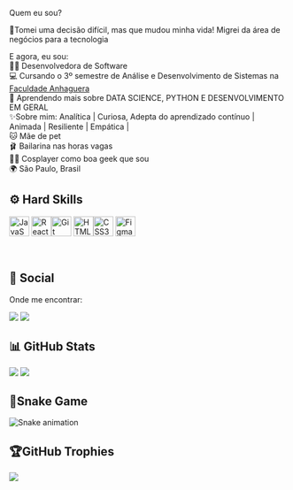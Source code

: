 Quem eu sou?

🔄Tomei uma decisão difícil, mas que mudou minha vida! Migrei da área de negócios para a tecnologia<br>

E agora, eu sou:<br>
👩‍💻 Desenvolvedora de Software<br>
💻 Cursando o 3º semestre de Análise e Desenvolvimento de Sistemas na <a href="https://www.anhanguera.com/curso/analise-e-desenvolvimento-de-sistemas/)/">Faculdade Anhaguera</a><br>
🌱 Aprendendo mais sobre DATA SCIENCE, PYTHON E DESENVOLVIMENTO EM GERAL<br>
✨Sobre mim: Analítica | Curiosa, Adepta do aprendizado contínuo | Animada | Resiliente | Empática |<br>
🐱 Mãe de pet<br>
🩰 Bailarina nas horas vagas<br>
🦹‍♀️ Cosplayer como boa geek que sou<br>
🌍 São Paulo, Brasil<br>

## ⚙  Hard Skills<br>
<p align="left">
<a href="https://developer.mozilla.org/en-US/docs/Web/JavaScript" target="_blank" rel="noreferrer"><img src="https://raw.githubusercontent.com/danielcranney/readme-generator/main/public/icons/skills/javascript-colored.svg" width="36" height="36" alt="JavaScript" /></a> <a href="https://reactjs.org/" target="_blank" rel="noreferrer"><img src="https://raw.githubusercontent.com/danielcranney/readme-generator/main/public/icons/skills/react-colored.svg" width="36" height="36" alt="React" /></a><a href="https://git-scm.com/" target="_blank" rel="noreferrer"><img src="https://raw.githubusercontent.com/danielcranney/readme-generator/main/public/icons/skills/git-colored.svg" width="36" height="36" alt="Git" /></a>
<a href="https://developer.mozilla.org/en-US/docs/Glossary/HTML5" target="_blank" rel="noreferrer"><img src="https://raw.githubusercontent.com/danielcranney/readme-generator/main/public/icons/skills/html5-colored.svg" width="36" height="36" alt="HTML5" /></a><a href="https://www.w3.org/TR/CSS/#css" target="_blank" rel="noreferrer"><img src="https://raw.githubusercontent.com/danielcranney/readme-generator/main/public/icons/skills/css3-colored.svg" width="36" height="36" alt="CSS3" /></a>
<a href="https://www.figma.com/" target="_blank" rel="noreferrer"><img src="https://raw.githubusercontent.com/danielcranney/readme-generator/main/public/icons/skills/figma-colored.svg" width="36" height="36" alt="Figma" /></a>
</p><br>

## 💬 Social<br>
Onde me encontrar:<br>

<a href="https://www.linkedin.com/in/jenifer-dantas/" target="_blank"><img src="https://img.shields.io/badge/-LinkedIn-%230077B5?style=for-the-badge&logo=linkedin&logoColor=white" target="_blank"></a> 
<a href="mailto:jnfrdnts@gmail.com"><img src="https://img.shields.io/badge/-Gmail-%23333?style=for-the-badge&logo=gmail&logoColor=white" target="_blank"></a><br>


## 📊 GitHub Stats<br>
![](https://github-readme-streak-stats.herokuapp.com/?user=JeniDantas&theme=radical&hide_border=true) ![](https://github-readme-stats.vercel.app/api/top-langs/?username=JeniDantas&theme=radical&hide_border=true&include_all_commits=false&count_private=true&layout=compact)<br>

## 🐍Snake Game<br>
  
![Snake animation](https://github.com/danielbped/danielbped/blob/output/github-contribution-grid-snake.svg)
  
  
## 🏆GitHub Trophies
![](https://github-profile-trophy.vercel.app/?username=JeniDantas&theme=discord&no-frame=false&no-bg=true&margin-w=4)
<br><br>



